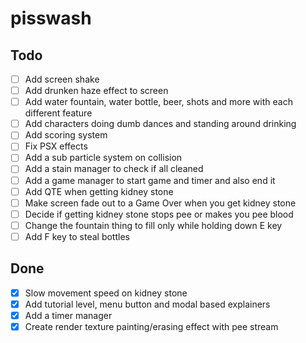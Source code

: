 # pisswash

## Todo

- [ ] Add screen shake
- [ ] Add drunken haze effect to screen
- [ ] Add water fountain, water bottle, beer, shots and more with each different feature
- [ ] Add characters doing dumb dances and standing around drinking
- [ ] Add scoring system
- [ ] Fix PSX effects
- [ ] Add a sub particle system on collision
- [ ] Add a stain manager to check if all cleaned
- [ ] Add a game manager to start game and timer and also end it
- [ ] Add QTE when getting kidney stone
- [ ] Make screen fade out to a Game Over when you get kidney stone
- [ ] Decide if getting kidney stone stops pee or makes you pee blood
- [ ] Change the fountain thing to fill only while holding down E key
- [ ] Add F key to steal bottles

## Done

- [x] Slow movement speed on kidney stone
- [x] Add tutorial level, menu button and modal based explainers
- [x] Add a timer manager
- [x] Create render texture painting/erasing effect with pee stream
